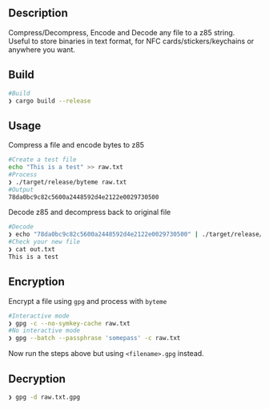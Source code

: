 ## Description

Compress/Decompress, Encode and Decode any file to a z85 string.  
Useful to store binaries in text format, for NFC cards/stickers/keychains or anywhere you want.

## Build

```bash
#Build
❯ cargo build --release
```

## Usage

Compress a file and encode bytes to z85

```bash
#Create a test file
echo "This is a test" >> raw.txt
#Process
❯ ./target/release/byteme raw.txt
#Output
78da0bc9c82c5600a2448592d4e2122e0029730500
```

Decode z85 and decompress back to original file

```bash
#Decode
❯ echo "78da0bc9c82c5600a2448592d4e2122e0029730500" | ./target/release/byteme out.txt
#Check your new file
❯ cat out.txt
This is a test
```

## Encryption

Encrypt a file using `gpg` and process with `byteme`

```bash
#Interactive mode
❯ gpg -c --no-symkey-cache raw.txt
#No interactive mode
❯ gpg --batch --passphrase 'somepass' -c raw.txt
```

Now run the steps above but using `<filename>.gpg` instead.

## Decryption

```bash
❯ gpg -d raw.txt.gpg
```
